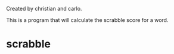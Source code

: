 Created by christian and carlo.

This is a program that will calculate the scrabble score for a word.
# scrabble
